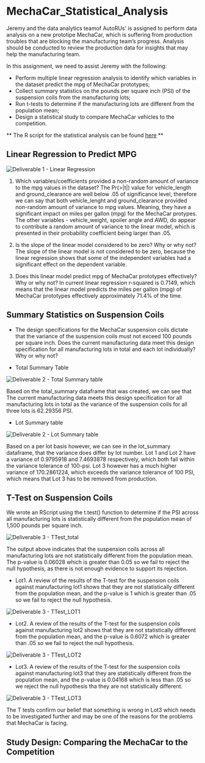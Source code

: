 # MechaCar_Statistical_Analysis

Jeremy and the data analytics teamof AutoRUs' is assigned to perform data analysis on a new prototipe MechaCar, which is suffering from production troubles that are blocking the manufacturing team’s progress.
Analysis should be conducted to review the production data for insights that may help the manufacturing team.

In this assignment, we need to assist Jeremy with the following:

* Perform multiple linear regression analysis to identify which variables in the dataset predict the mpg of MechaCar prototypes;
* Collect summary statistics on the pounds per square inch (PSI) of the suspension coils from the manufacturing lots;
* Run t-tests to determine if the manufacturing lots are different from the population mean;
* Design a statistical study to compare MechaCar vehicles to the competition.

** The R script for the statistical analysis can be found [here](https://github.com/Cryptotwister/MechaCar_Statistical_Analysis/blob/main/MechaCarChallenge.R) **

## Linear Regression to Predict MPG

![Deliverable 1 - Linear Regression](https://user-images.githubusercontent.com/42978221/159207939-bdee52a4-981b-4d89-9976-1fb95f58db6d.png)

1. Which variables/coefficients provided a non-random amount of variance to the mpg values in the dataset?
The Pr(>|t|) value for vehicle_length and ground_clearance are well below .05 of significance level, therefore we can say that both vehicle_lenght and ground_clearance provided non-random amount of variance to mpg values.
Meaning, they have a significant impact on miles per gallon (mpg) for the MechaCar protypes. The other variables - vehicle_weight, spoiler angle and AWD, do appear to contribute a random amount of variance to the linear model, which is presented in their probability coefficient being larger than .05.

2. Is the slope of the linear model considered to be zero? Why or why not?
The slope of the linear model is not considered to be zero, because the linear regression shows that some of the independent variables had a significant effect on the dependent variable. 

3. Does this linear model predict mpg of MechaCar prototypes effectively? Why or why not?
In current linear regression r-squared is 0.7149, which means that the linear model predicts the  miles per gallon (mpg) of MechaCar prototypes effectively approximately 71.4% of the time.

## Summary Statistics on Suspension Coils

* The design specifications for the MechaCar suspension coils dictate that the variance of the suspension coils must not exceed 100 pounds per square inch.
Does the current manufacturing data meet this design specification for all manufacturing lots in total and each lot individually? Why or why not?

* Total Summary Table

![Deliverable 2 - Total Summary table](https://user-images.githubusercontent.com/42978221/159211382-c9007ec7-54e8-4bed-93e2-57d51e8a169a.png)

Based on the total_summary dataframe that was created, we can see that The current manufacturing data meets this design specification for all manufacturing lots in total as the variance of the suspension coils for all three lots is 62.29356 PSI.

* Lot Summary table

![Deliverable 2 - Lot Summary table](https://user-images.githubusercontent.com/42978221/159211397-72f5d06d-35ee-45c3-8dc1-59c1a9a7a49f.png)

Based on a per lot basis however, we can see in the lot_summary dataframe, that the variance does differ by lot number.
Lot 1 and Lot 2 have a variance of 0.9795918 and 7.4693878 respectively, which both fall within the variance tolerance of 100-psi.
Lot 3 however has a much higher variance of 170.2861224, which exceeds the variance tolerance of 100 PSI, which means that Lot 3 has to be removed from production.

## T-Test on Suspension Coils

We wrote an RScript using the t.test() function to determine if the PSI across all manufacturing lots is statistically different from the population mean of 1,500 pounds per square inch.

![Deliverable 3 - TTest_total](https://user-images.githubusercontent.com/42978221/159212578-7af86e21-1870-4bf6-8c7f-679e40446919.png)

The output above indicates that the suspension coils across all manufacturing lots are not statistically different from the population mean.
The p-value is 0.06028 which is greater than 0.05 so we fail to reject the null hypothesis, as there is not enough evidence to support its rejection.

* Lot1.
A review of the results of the T-test for the suspension coils against manufacturing lot1 shows that they are not statistically different from the population mean, and the p-value is 1 which is greater than .05 so we fail to reject the null hypothesis.

![Deliverable 3 - TTest_LOT1](https://user-images.githubusercontent.com/42978221/159212584-65ea9ae1-b46d-4b26-8ca3-b99dad2d951b.png)

* Lot2.
A review of the results of the T-test for the suspension coils against manufacturing lot2 shows that they are not statistically different from the population mean, and the p-value is 0.6072 which is greater than .05 so we fail to reject the null hypothesis.

![Deliverable 3 - TTest_LOT2](https://user-images.githubusercontent.com/42978221/159212590-5a15b580-5544-4fb1-9222-0a0441631ecd.png)

* Lot3.
A review of the results of the T-test for the suspension coils against manufacturing lot3 that they are statistically different from the population mean, and the p-value is 0.04168 which is less than .05 so we reject the null hypothesis tha they are not statistically different.

![Deliverable 3 - TTest_LOT3](https://user-images.githubusercontent.com/42978221/159212602-147f0e41-4464-47f0-859e-71767039c8b3.png)

The T tests confirm our belief that something is wrong in Lot3 which needs to be investigated further and may be one of the reasons for the problems that MechaCar is facing.


## Study Design: Comparing the MechaCar to the Competition
